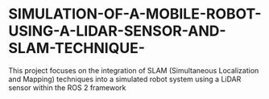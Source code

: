 # SIMULATION-OF-A-MOBILE-ROBOT-USING-A-LIDAR-SENSOR-AND-SLAM-TECHNIQUE-
This project focuses on the integration of SLAM (Simultaneous Localization and Mapping) techniques into a simulated robot system using a LiDAR sensor within the ROS 2 framework
